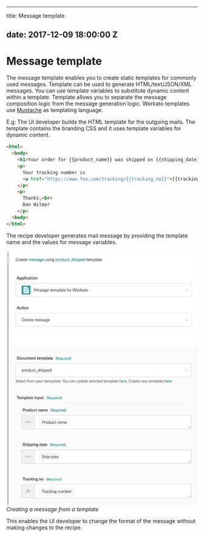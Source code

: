 
---
title: Message template

date: 2017-12-09 18:00:00 Z
---

# Message template

The message template enables you to create static templates for commonly used messages. Template can be used to generate HTML/text/JSON/XML messages. You can use template variables to substitute dynamic content within a template. Template allows you to separate the message composition logic from the message generation logic. Workato templates use [Mustache](https://mustache.github.io/mustache.5.html) as templating language.

E.g:
The UI developer builds the HTML template for the outgoing mails. The template contains the branding CSS
and it uses template variables for dynamic content.

```html
<html>
  <body>
    <h1>Your order for {{product_name}} was shipped on {{shipping_date}}</h1>
    <p>
      Your tracking number is
      <a href="https://www.foo.com/tracking/{{tracking_no}}">{{tracking_no}}</a>
    </p>
    <p>
      Thanks,<br>
      Dan Wilmer
    </p>
  <body>
</html>
```

The recipe developer generates mail message by providing the template name and the values for message 
variables.

![Creating a message from a template](/assets/images/message-template/creating-message.jpg)
*Creating a message from a template*

This enables the UI developer to change the format of the message without making changes to the recipe.
